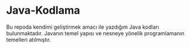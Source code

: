 # Java-Kodlama
Bu repoda kendimi geliştirmek amacı ile yazdığım Java kodları bulunmaktadır. Javanın temel yapısı ve nesneye yönelik programlamanın temelleri atılmıştır.
